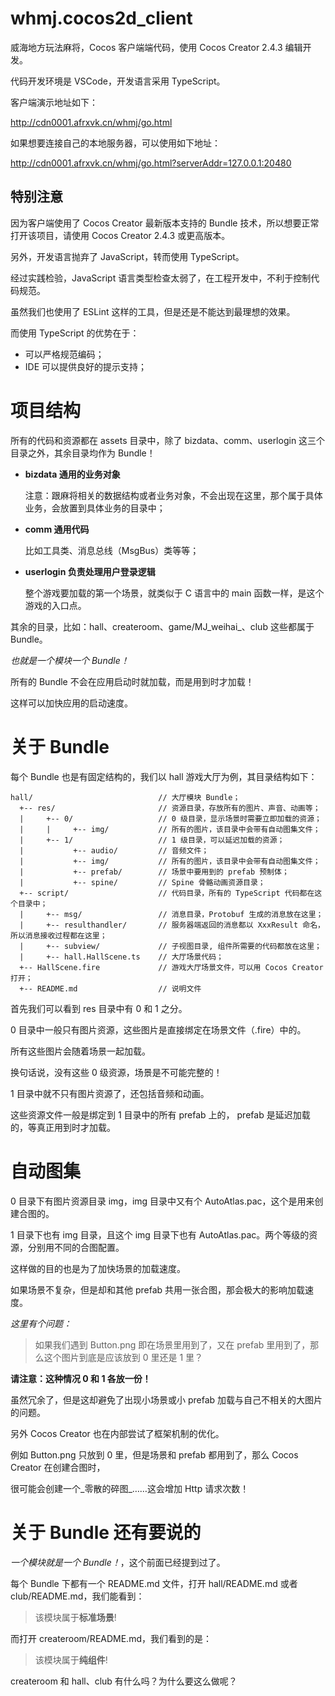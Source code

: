# whmj.cocos2d_client

威海地方玩法麻将，Cocos 客户端端代码，使用 Cocos Creator 2.4.3 编辑开发。

代码开发环境是 VSCode，开发语言采用 TypeScript。

客户端演示地址如下：

http://cdn0001.afrxvk.cn/whmj/go.html

如果想要连接自己的本地服务器，可以使用如下地址：

http://cdn0001.afrxvk.cn/whmj/go.html?serverAddr=127.0.0.1:20480

## 特别注意

因为客户端使用了 Cocos Creator 最新版本支持的 Bundle 技术，所以想要正常打开该项目，请使用 Cocos Creator 2.4.3 或更高版本。

另外，开发语言抛弃了 JavaScript，转而使用 TypeScript。

经过实践检验，JavaScript 语言类型检查太弱了，在工程开发中，不利于控制代码规范。

虽然我们也使用了 ESLint 这样的工具，但是还是不能达到最理想的效果。

而使用 TypeScript 的优势在于：

- 可以严格规范编码；
- IDE 可以提供良好的提示支持；

# 项目结构

所有的代码和资源都在 assets 目录中，除了 bizdata、comm、userlogin 这三个目录之外，其余目录均作为 Bundle！

- **bizdata 通用的业务对象**
    
    注意：跟麻将相关的数据结构或者业务对象，不会出现在这里，那个属于具体业务，会放置到具体业务的目录中；

- **comm 通用代码**
    
    比如工具类、消息总线（MsgBus）类等等；

- **userlogin 负责处理用户登录逻辑**
    
    整个游戏要加载的第一个场景，就类似于 C 语言中的 main 函数一样，是这个游戏的入口点。

其余的目录，比如：hall、createroom、game/MJ_weihai_、club 这些都属于 Bundle。

_也就是一个模块一个 Bundle！_

所有的 Bundle 不会在应用启动时就加载，而是用到时才加载！

这样可以加快应用的启动速度。

# 关于 Bundle

每个 Bundle 也是有固定结构的，我们以 hall 游戏大厅为例，其目录结构如下：

```
hall/                            // 大厅模块 Bundle；
  +-- res/                       // 资源目录，存放所有的图片、声音、动画等；
  |     +-- 0/                   // 0 级目录，显示场景时需要立即加载的资源；
  |     |     +-- img/           // 所有的图片，该目录中会带有自动图集文件；
  |     +-- 1/                   // 1 级目录，可以延迟加载的资源；
  |           +-- audio/         // 音频文件；
  |           +-- img/           // 所有的图片，该目录中会带有自动图集文件；
  |           +-- prefab/        // 场景中要用到的 prefab 预制体；
  |           +-- spine/         // Spine 骨骼动画资源目录；
  +-- script/                    // 代码目录，所有的 TypeScript 代码都在这个目录中；
  |     +-- msg/                 // 消息目录，Protobuf 生成的消息放在这里；
  |     +-- resulthandler/       // 服务器端返回的消息都以 XxxResult 命名，所以消息接收过程都在这里；
  |     +-- subview/             // 子视图目录, 组件所需要的代码都放在这里；
  |     +-- hall.HallScene.ts    // 大厅场景代码；
  +-- HallScene.fire             // 游戏大厅场景文件，可以用 Cocos Creator 打开；
  +-- README.md                  // 说明文件
```

首先我们可以看到 res 目录中有 0 和 1 之分。

0 目录中一般只有图片资源，这些图片是直接绑定在场景文件（.fire）中的。

所有这些图片会随着场景一起加载。

换句话说，没有这些 0 级资源，场景是不可能完整的！

1 目录中就不只有图片资源了，还包括音频和动画。

这些资源文件一般是绑定到 1 目录中的所有 prefab 上的， prefab 是延迟加载的，等真正用到时才加载。

# 自动图集

0 目录下有图片资源目录 img，img 目录中又有个 AutoAtlas.pac，这个是用来创建合图的。

1 目录下也有 img 目录，且这个 img 目录下也有 AutoAtlas.pac。两个等级的资源，分别用不同的合图配置。

这样做的目的也是为了加快场景的加载速度。

如果场景不复杂，但是却和其他 prefab 共用一张合图，那会极大的影响加载速度。

_这里有个问题：_

> 如果我们遇到 Button.png 即在场景里用到了，又在 prefab 里用到了，那么这个图片到底是应该放到 0 里还是 1 里？

**请注意：这种情况 0 和 1 各放一份！**

虽然冗余了，但是这却避免了出现小场景或小 prefab 加载与自己不相关的大图片的问题。

另外 Cocos Creator 也在内部尝试了框架机制的优化。

例如 Button.png 只放到 0 里，但是场景和 prefab 都用到了，那么 Cocos Creator 在创建合图时，

很可能会创建一个_零散的碎图_……这会增加 Http 请求次数！

# 关于 Bundle 还有要说的

_一个模块就是一个 Bundle！_，这个前面已经提到过了。

每个 Bundle 下都有一个 README.md 文件，打开 hall/README.md 或者 club/README.md，我们能看到：

> 该模块属于**标准场景**!

而打开 createroom/README.md，我们看到的是：

> 该模块属于**纯组件**! 

createroom 和 hall、club 有什么吗？为什么要这么做呢？

